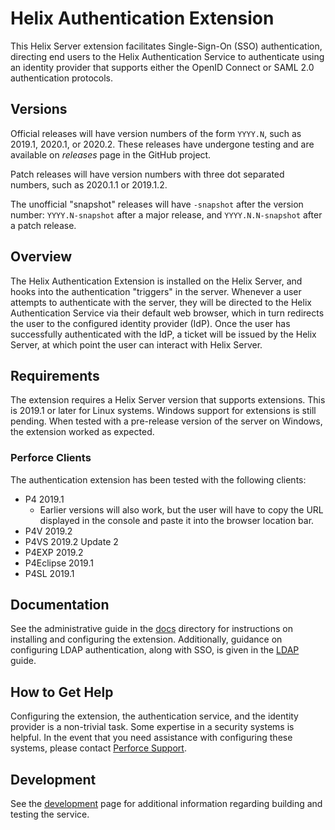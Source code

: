 # Helix Authentication Extension

This Helix Server extension facilitates Single-Sign-On (SSO) authentication,
directing end users to the Helix Authentication Service to authenticate using an
identity provider that supports either the OpenID Connect or SAML 2.0
authentication protocols.

## Versions

Official releases will have version numbers of the form `YYYY.N`, such as
2019.1, 2020.1, or 2020.2. These releases have undergone testing and are
available on *releases* page in the GitHub project.

Patch releases will have version numbers with three dot separated numbers, such
as 2020.1.1 or 2019.1.2.

The unofficial "snapshot" releases will have `-snapshot` after the version
number: `YYYY.N-snapshot` after a major release, and `YYYY.N.N-snapshot` after a
patch release.

## Overview

The Helix Authentication Extension is installed on the Helix Server, and hooks
into the authentication "triggers" in the server. Whenever a user attempts to
authenticate with the server, they will be directed to the Helix Authentication
Service via their default web browser, which in turn redirects the user to the
configured identity provider (IdP). Once the user has successfully authenticated
with the IdP, a ticket will be issued by the Helix Server, at which point the
user can interact with Helix Server.

## Requirements

The extension requires a Helix Server version that supports extensions. This is
2019.1 or later for Linux systems. Windows support for extensions is still
pending. When tested with a pre-release version of the server on Windows, the
extension worked as expected.

### Perforce Clients

The authentication extension has been tested with the following clients:

* P4 2019.1
    + Earlier versions will also work, but the user will have to copy the URL
      displayed in the console and paste it into the browser location bar.
* P4V 2019.2
* P4VS 2019.2 Update 2
* P4EXP 2019.2
* P4Eclipse 2019.1
* P4SL 2019.1

## Documentation

See the administrative guide in the [docs](./docs) directory for instructions on
installing and configuring the extension. Additionally, guidance on configuring
LDAP authentication, along with SSO, is given in the [LDAP](./docs/LDAP.md)
guide.

## How to Get Help

Configuring the extension, the authentication service, and the identity provider
is a non-trivial task. Some expertise in a security systems is helpful. In the
event that you need assistance with configuring these systems, please contact
[Perforce Support](https://www.perforce.com/support/request-support).

## Development

See the [development](./docs/Development.md) page for additional information
regarding building and testing the service.
